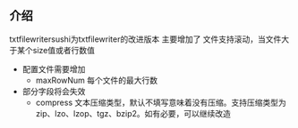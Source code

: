 ## 介绍
txtfilewritersushi为txtfilewriter的改进版本
主要增加了 
    文件支持滚动，当文件大于某个size值或者行数值
- 配置文件需要增加
    - maxRowNum 每个文件的最大行数
- 部分字段将会失效
    - compress 文本压缩类型，默认不填写意味着没有压缩。支持压缩类型为zip、lzo、lzop、tgz、bzip2。如有必要，可以继续改造

    